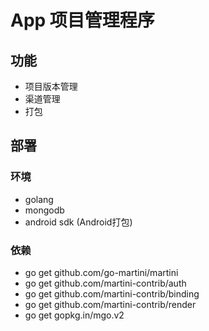 # App 项目管理程序

## 功能

* 项目版本管理
* 渠道管理
* 打包

## 部署

### 环境

* golang
* mongodb
* android sdk (Android打包)

### 依赖

* go get github.com/go-martini/martini
* go get github.com/martini-contrib/auth
* go get github.com/martini-contrib/binding
* go get github.com/martini-contrib/render
* go get gopkg.in/mgo.v2